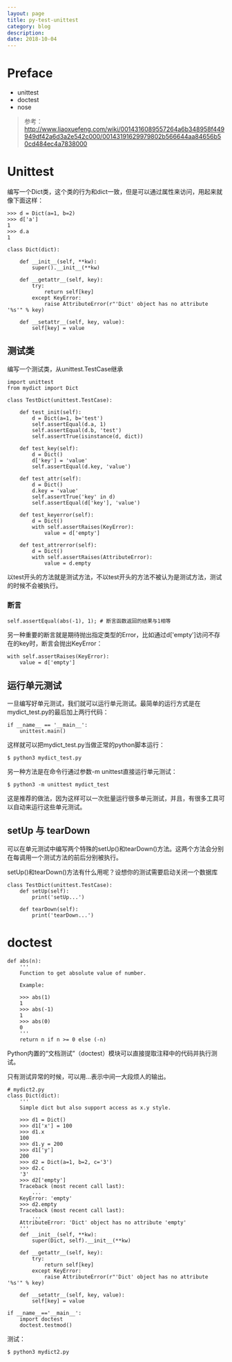```yaml
---
layout: page
title: py-test-unittest
category: blog
description: 
date: 2018-10-04
---
```

# Preface
- unittest
- doctest
- nose
> 参考：http://www.liaoxuefeng.com/wiki/0014316089557264a6b348958f449949df42a6d3a2e542c000/00143191629979802b566644aa84656b50cd484ec4a7838000

# Unittest
编写一个Dict类，这个类的行为和dict一致，但是可以通过属性来访问，用起来就像下面这样：

	>>> d = Dict(a=1, b=2)
	>>> d['a']
	1
	>>> d.a
	1

	class Dict(dict):

		def __init__(self, **kw):
			super().__init__(**kw)

		def __getattr__(self, key):
			try:
				return self[key]
			except KeyError:
				raise AttributeError(r"'Dict' object has no attribute '%s'" % key)

		def __setattr__(self, key, value):
			self[key] = value

## 测试类
编写一个测试类，从unittest.TestCase继承

	import unittest
	from mydict import Dict

	class TestDict(unittest.TestCase):

		def test_init(self):
			d = Dict(a=1, b='test')
			self.assertEqual(d.a, 1)
			self.assertEqual(d.b, 'test')
			self.assertTrue(isinstance(d, dict))

		def test_key(self):
			d = Dict()
			d['key'] = 'value'
			self.assertEqual(d.key, 'value')

		def test_attr(self):
			d = Dict()
			d.key = 'value'
			self.assertTrue('key' in d)
			self.assertEqual(d['key'], 'value')

		def test_keyerror(self):
			d = Dict()
			with self.assertRaises(KeyError):
				value = d['empty']

		def test_attrerror(self):
			d = Dict()
			with self.assertRaises(AttributeError):
				value = d.empty

以test开头的方法就是测试方法，不以test开头的方法不被认为是测试方法，测试的时候不会被执行。

### 断言

	self.assertEqual(abs(-1), 1); # 断言函数返回的结果与1相等

另一种重要的断言就是期待抛出指定类型的Error，比如通过d['empty']访问不存在的key时，断言会抛出KeyError：

	with self.assertRaises(KeyError):
		value = d['empty']

## 运行单元测试
一旦编写好单元测试，我们就可以运行单元测试。最简单的运行方式是在mydict_test.py的最后加上两行代码：

	if __name__ == '__main__':
		unittest.main()

这样就可以把mydict_test.py当做正常的python脚本运行：

	$ python3 mydict_test.py

另一种方法是在命令行通过参数-m unittest直接运行单元测试：

	$ python3 -m unittest mydict_test

这是推荐的做法，因为这样可以一次批量运行很多单元测试，并且，有很多工具可以自动来运行这些单元测试。

## setUp 与 tearDown
可以在单元测试中编写两个特殊的setUp()和tearDown()方法。这两个方法会分别在每调用一个测试方法的前后分别被执行。

setUp()和tearDown()方法有什么用呢？设想你的测试需要启动关闭一个数据库

	class TestDict(unittest.TestCase):
		def setUp(self):
			print('setUp...')

		def tearDown(self):
			print('tearDown...')

# doctest

	def abs(n):
		'''
		Function to get absolute value of number.

		Example:

		>>> abs(1)
		1
		>>> abs(-1)
		1
		>>> abs(0)
		0
		'''
		return n if n >= 0 else (-n)

Python内置的“文档测试”（doctest）模块可以直接提取注释中的代码并执行测试。

只有测试异常的时候，可以用...表示中间一大段烦人的输出。

	# mydict2.py
	class Dict(dict):
		'''
		Simple dict but also support access as x.y style.

		>>> d1 = Dict()
		>>> d1['x'] = 100
		>>> d1.x
		100
		>>> d1.y = 200
		>>> d1['y']
		200
		>>> d2 = Dict(a=1, b=2, c='3')
		>>> d2.c
		'3'
		>>> d2['empty']
		Traceback (most recent call last):
			...
		KeyError: 'empty'
		>>> d2.empty
		Traceback (most recent call last):
			...
		AttributeError: 'Dict' object has no attribute 'empty'
		'''
		def __init__(self, **kw):
			super(Dict, self).__init__(**kw)

		def __getattr__(self, key):
			try:
				return self[key]
			except KeyError:
				raise AttributeError(r"'Dict' object has no attribute '%s'" % key)

		def __setattr__(self, key, value):
			self[key] = value

	if __name__=='__main__':
		import doctest
		doctest.testmod()

测试：

	$ python3 mydict2.py